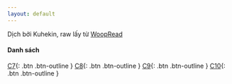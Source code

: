 ```yaml
---
layout: default
---
```


Dịch bởi Kuhekin, raw lấy từ [WoopRead](https://woopread.com/)

#### Danh sách
[C7](https://kuhekin.github.io/2022/01/18/th%E1%BB%A3-s%C4%83n-t%E1%BB%B1-s%C3%A1t-c%E1%BA%A5p-sss-chap-7){: .btn .btn-outline }
[C8](https://kuhekin.github.io/2022/01/18/th%E1%BB%A3-s%C4%83n-t%E1%BB%B1-s%C3%A1t-c%E1%BA%A5p-sss-chap-8){: .btn .btn-outline }
[C9](https://kuhekin.github.io/2022/01/18/th%E1%BB%A3-s%C4%83n-t%E1%BB%B1-s%C3%A1t-c%E1%BA%A5p-sss-chap-9){: .btn .btn-outline }
[C10](https://kuhekin.github.io/2022/01/19/th%E1%BB%A3-s%C4%83n-t%E1%BB%B1-s%C3%A1t-c%E1%BA%A5p-sss-chap10){: .btn .btn-outline }
